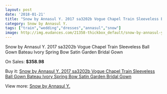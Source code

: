 ```yaml
---
layout: post
date: '2018-01-21'
title: "Snow by Annasul Y. 2017 sa3202b Vogue Chapel Train Sleeveless Ball Gown Bateau Ivory Spring Bow Satin Garden Bridal Gown"
category: Snow by Annasul Y.
tags: ["train","wedding","dresses","annasul","snow"]
image: http://img.eudances.com/21358-thickbox_default/snow-by-annasul-y-2017-sa3202b-vogue-chapel-train-sleeveless-ball-gown-bateau-ivory-spring-bow-satin-garden-bridal-gown.jpg
---
```

Snow by Annasul Y. 2017 sa3202b Vogue Chapel Train Sleeveless Ball Gown Bateau Ivory Spring Bow Satin Garden Bridal Gown

On Sales: **$358.98**
<a href="https://www.eudances.com/en/snow-by-annasul-y-/6515-snow-by-annasul-y-2017-sa3202b-vogue-chapel-train-sleeveless-ball-gown-bateau-ivory-spring-bow-satin-garden-bridal-gown.html"><amp-img layout="responsive" width="600" height="600" src="//img.eudances.com/21358-thickbox_default/snow-by-annasul-y-2017-sa3202b-vogue-chapel-train-sleeveless-ball-gown-bateau-ivory-spring-bow-satin-garden-bridal-gown.jpg" alt="Snow by Annasul Y. 2017 sa3202b Vogue Chapel Train Sleeveless Ball Gown Bateau Ivory Spring Bow Satin Garden Bridal Gown 0" /></a>
<a href="https://www.eudances.com/en/snow-by-annasul-y-/6515-snow-by-annasul-y-2017-sa3202b-vogue-chapel-train-sleeveless-ball-gown-bateau-ivory-spring-bow-satin-garden-bridal-gown.html"><amp-img layout="responsive" width="600" height="600" src="//img.eudances.com/21360-thickbox_default/snow-by-annasul-y-2017-sa3202b-vogue-chapel-train-sleeveless-ball-gown-bateau-ivory-spring-bow-satin-garden-bridal-gown.jpg" alt="Snow by Annasul Y. 2017 sa3202b Vogue Chapel Train Sleeveless Ball Gown Bateau Ivory Spring Bow Satin Garden Bridal Gown 1" /></a>
<a href="https://www.eudances.com/en/snow-by-annasul-y-/6515-snow-by-annasul-y-2017-sa3202b-vogue-chapel-train-sleeveless-ball-gown-bateau-ivory-spring-bow-satin-garden-bridal-gown.html"><amp-img layout="responsive" width="600" height="600" src="//img.eudances.com/21359-thickbox_default/snow-by-annasul-y-2017-sa3202b-vogue-chapel-train-sleeveless-ball-gown-bateau-ivory-spring-bow-satin-garden-bridal-gown.jpg" alt="Snow by Annasul Y. 2017 sa3202b Vogue Chapel Train Sleeveless Ball Gown Bateau Ivory Spring Bow Satin Garden Bridal Gown 2" /></a>

Buy it: [Snow by Annasul Y. 2017 sa3202b Vogue Chapel Train Sleeveless Ball Gown Bateau Ivory Spring Bow Satin Garden Bridal Gown](https://www.eudances.com/en/snow-by-annasul-y-/6515-snow-by-annasul-y-2017-sa3202b-vogue-chapel-train-sleeveless-ball-gown-bateau-ivory-spring-bow-satin-garden-bridal-gown.html "Snow by Annasul Y. 2017 sa3202b Vogue Chapel Train Sleeveless Ball Gown Bateau Ivory Spring Bow Satin Garden Bridal Gown")

View more: [Snow by Annasul Y.](https://www.eudances.com/en/105-snow-by-annasul-y- "Snow by Annasul Y.")